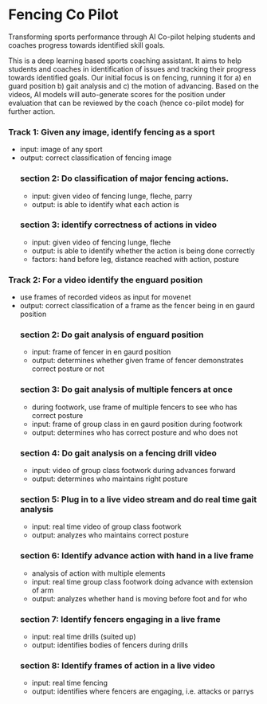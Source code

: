 # Fencing Co Pilot
Transforming sports performance through AI Co-pilot helping students and coaches progress towards identified skill goals. 

This is a deep learning based sports coaching assistant. It aims to help students and coaches in identification of issues and tracking their progress towards identified goals. 
Our initial focus is on fencing, running it for a) en guard position b) gait analysis and c) the motion of advancing. Based on the videos, AI models will auto-generate scores 
for the position under evaluation that can be reviewed by the coach (hence co-pilot mode) for further action.

### Track 1: Given any image, identify fencing as a sport
- input: image of any sport
- output: correct classification of fencing image
  ### section 2: Do classification of major fencing actions. 
  - input: given video of fencing lunge, fleche, parry
  - output: is able to identify what each action is
  ### section 3: identify correctness of actions in video
  - input: given video of fencing lunge, fleche
  - output: is able to identify whether the action is being done correctly
  - factors: hand before leg, distance reached with action, posture
### Track 2: For a video identify the enguard position
- use frames of recorded videos as input for movenet
- output: correct classification of a frame as the fencer being in en gaurd position
  ### section 2: Do gait analysis of enguard position
  - input: frame of fencer in en gaurd position
  - output: determines whether given frame of fencer demonstrates correct posture or not
  ### section 3: Do gait analysis of multiple fencers at once
  - during footwork, use frame of multiple fencers to see who has correct posture
  - input: frame of group class in en gaurd position during footwork
  - output: determines who has correct posture and who does not
  ### section 4: Do gait analysis on a fencing drill video
  - input: video of group class footwork during advances forward
  - output: determines who maintains right posture
  ### section 5: Plug in to a live video stream and do real time gait analysis
  - input: real time video of group class footwork
  - output: analyzes who maintains correct posture
  ### section 6: Identify advance action with hand in a live frame
  - analysis of action with multiple elements
  - input: real time group class footwork doing advance with extension of arm
  - output: analyzes whether hand is moving before foot and for who
  ### section 7: Identify fencers engaging in a live frame
  - input: real time drills (suited up)
  - output: identifies bodies of fencers during drills 
  ### section 8: Identify frames of action in a live video
  - input: real time fencing
  - output: identifies where fencers are engaging, i.e. attacks or parrys
